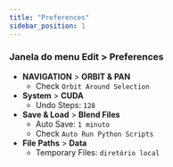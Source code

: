 ```yaml
---
title: "Preferences"
sidebar_position: 1
---
```

### Janela do menu Edit > Preferences
- **NAVIGATION** > **ORBIT & PAN**
    - Check `Orbit Around Selection`
- **System** > **CUDA**
    - Undo Steps: `128`
- **Save & Load** > **Blend Files**
    - Auto Save: `1 minuto`
    - Check `Auto Run Python Scripts`
- **File Paths** > **Data**
    - Temporary Files: `diretório local`
